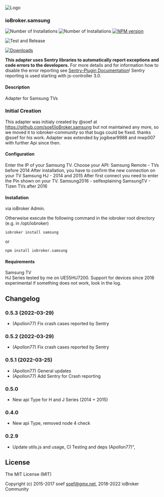 ![Logo](admin/samsung.png)
### ioBroker.samsung

![Number of Installations](http://iobroker.live/badges/samsung-installed.svg)
![Number of Installations](http://iobroker.live/badges/samsung-stable.svg)
[![NPM version](http://img.shields.io/npm/v/iobroker.samsung.svg)](https://www.npmjs.com/package/iobroker.samsung)

![Test and Release](https://github.com/iobroker-community-adapters/ioBroker.samsung/workflows/Test%20and%20Release/badge.svg)
<!-- [![Translation status](https://weblate.iobroker.net/widgets/adapters/-/samsung/svg-badge.svg)](https://weblate.iobroker.net/engage/adapters/?utm_source=widget) -->
[![Downloads](https://img.shields.io/npm/dm/iobroker.samsung.svg)](https://www.npmjs.com/package/iobroker.samsung)

**This adapter uses Sentry libraries to automatically report exceptions and code errors to the developers.** For more details and for information how to disable the error reporting see [Sentry-Plugin Documentation](https://github.com/ioBroker/plugin-sentry#plugin-sentry)! Sentry reporting is used starting with js-controller 3.0.

#### Description

Adapter for Samsung TVs

### Initial Creation
This adapter was initialy created by @soef at https://github.com/soef/ioBroker.samsung but not maintained any more, so we moved it to iobroker-community so that bugs could be fixed. thanks @soef for his work.
Adapter was extended by jogibear9988 and mwp007 with further Api since then.

#### Configuration
Enter the IP of your Samsung TV.
Choose your API:
	Samsung Remote - TVs before 2014
		After installation, you have to confirm the new connection on your TV
	Samsung HJ - 2014 and 2015
		After first connect you need to enter the Pin shown on your TV.
	Samsung2016 - selfexplaining 
	SamsungTV - Tizen TVs after 2016 



#### Installation
via ioBroker Admin.

Otherweise execute the following command in the iobroker root directory (e.g. in /opt/iobroker)
```
iobroker install samsung
```
or
```
npm install iobroker.samsung 
```

#### Requirements
Samsung TV<br>
HJ Series tested by me on UE55HU7200. 
Support for devices since 2016  experimental
if something does not work, look  in the log.

## Changelog
### 0.5.3 (2022-03-29)
* (Apollon77) Fix crash cases reported by Sentry

### 0.5.2 (2022-03-29)
* (Apollon77) Fix crash cases reported by Sentry

### 0.5.1 (2022-03-25)
* (Apollon77) General updates
* (Apollon77) Add Sentry for Crash reporting

### 0.5.0
* New api Type for H and J Series (2014 + 2015)

### 0.4.0
* New api Type, removed node 4 check

### 0.2.9
* Update utils.js and usage, CI Testing and deps (Apollon77)",

## License
The MIT License (MIT)

Copyright (c) 2015-2017 soef <soef@gmx.net>, 2018-2022 ioBroker Community
